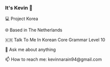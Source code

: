 ### It's Kevin 👋

💻 Project Korea
<p>
🌐 Based in The Netherlands
<p>
<p>
🇰🇷 Talk To Me In Korean Core Grammar Level 10
<p>
<p>
💬 Ask me about anything
<p>
📫 How to reach me: kevinnarain94@gmail.com

